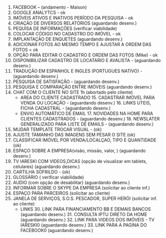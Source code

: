 
1.	FACEBOOK – (andamento - Maison)
2.	GOOGLE ANALYTCS - ok
3.	IMÓVEIS ATIVOS E INATIVOS PERÍODO DA PESQUISA - ok
4.	CRIAÇÃO DE DIVERSOS RELATÓRIOS (aguardando desenv.)
5.	PEQUISA DE INFORMAÇÕES (verificar viabilidade)
6.	COLOCAR CÓDIGO NO CADASTRO DO IMÓVEL - ok
7.	IMPLANTAÇÃO DE ENQUETES (aguardando desenv.)
8.	ADICIONAR FOTOS AO MESMO TEMPO E AJUSTAR A ORDEM DAS FOTOS = ok
9.	OPÇÃO PARA EDITAR O CADASTRO E ORDEM DAS FOTOS (Mike) - ok
10.	DISPONIBILIZAR CADASTRO DE LOCATARIO E AVALISTA - (aguardando desenv.)
11.	TRADUÇÃO EM ESPANHOL E INGLES (PORTUGUES NATIVO) - (aguardando desenv.)
12.	PESQUISA DE SATISFAÇÃO - (aguardando desenv.)
13.	PESQUISA E COMPARAÇÃO ENTRE IMÓVEIS (aguardando desenv.)
14.	CHAT COM O CLIENTE NO SITE 1h (abortado pelo cliente)
	+ AREA DO CLIENTE CADASTRADO
		15.	CADASTRAR IMÓVEL PARA VENDA OU LOCAÇÃO - (aguardando desenv.)
		16.	LINKS UTEIS, FICHA CADASTRAL - (aguardando desenv.)
	+ ENVIO AUTOMÁTICO DE EMAIL 
		17.	NOVIDADES NA HOME PARA CLIENTES CADASTRADOS - (aguardando desenv.)
		18.	NEWSLATER GENERALIZADO PARA LISTE DE EMAILS - (aguardando desenv.)
19.	MUDAR TEMPLATE TROCAR VISUAL - (ok)
20.	AJUSTE TAMANHO DAS IMAGENS SEM PESAR O SITE (ok) 
21.	CLASSIFICAR IMÓVEL POR VENDA/LOCALÇAO, TIPO E QUANTIDADE (ok)
22.	ESPAÇO SOBRE A EMPRESA(visão, missão, valor, ) (aguardando desenv.)
23.	TV IARESKI COM VIDEOS,DICAS (opção de visualizar em tablets, celulares) (aguardando desenv.)
24.	CARTILHA SOFRILDO - (ok)
25.	GLOSSÁRIO ( verificar viabilidade)
26.	AUDIO (com opção de desabilitar) (aguardando desenv.)
27.	INFORMAR SOBRE O SKYPE DA EMPRESA (solicitar ao cliente inf.)
28.	ESPAÇO PARA PARCEIROS (solicitar ao cliente)
29.	JANELA DE SERVIÇOS, S.O.S. PESCADOR, SUPER HERÓI (solicitar inf. ao cliente)
	+ LINKS
		30.	LINK PARA FINANCIAMENTO BB E DEMAIS BANCOS (aguardando desenv.)
		31.	CONSULTA IPTU DIRETO DA HOME (aguardando desenv.)
		32.	LINK PARA VIDEOS DOS IMÓVEIS - TV IARESKI0 (aguardando desenv.)
		33.	LINK PARA A PAGINA DO FACEBOOK0 (aguardando desenv.)

